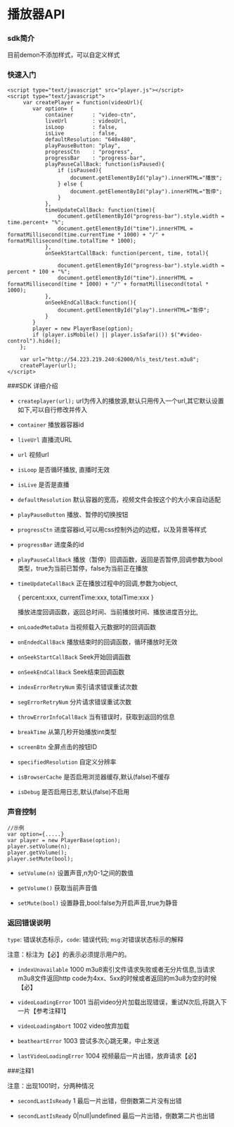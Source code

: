 # 播放器API

### sdk简介

目前demon不添加样式，可以自定义样式

### 快速入门
	<script type="text/javascript" src="player.js"></script>
	<script type="text/javascript">
		 var createPlayer = function(videoUrl){
	        var option= {
	            container      : "video-ctn",
	            liveUrl        : videoUrl,
	            isLoop         : false,
	            isLive         : false,
	            defaultResolution: "640x480",
	            playPauseButton: "play",
	            progressCtn    : "progress",
	            progressBar    : "progress-bar",
	            playPauseCallBack: function(isPaused){
	                if (isPaused){
	                    document.getElementById("play").innerHTML="播放";
	                } else {
	                    document.getElementById("play").innerHTML="暂停";
	                }
	            },
	            timeUpdateCallBack: function(time){
	                document.getElementById("progress-bar").style.width = time.percent+ "%";
	                document.getElementById("time").innerHTML = formatMillisecond(time.currentTime * 1000) + "/" + formatMillisecond(time.totalTime * 1000);
	            },
	            onSeekStartCallBack: function(percent, time, total){
					
	                document.getElementById("progress-bar").style.width = percent * 100 + "%";
	                document.getElementById("time").innerHTML = formatMillisecond(time * 1000) + "/" + formatMillisecond(total * 1000);
	            },
				onSeekEndCallBack:function(){
					document.getElementById("play").innerHTML="暂停";
				}
	        }
	        player = new PlayerBase(option);
	        if (player.isMobile() || player.isSafari()) $("#video-control").hide();
	    };
	
		var url="http://54.223.219.240:62000/hls_test/test.m3u8";
		createPlayer(url);
	</script>

###SDK 详细介绍

- `createplayer(url);` url为传入的播放源,默认只用传入一个url,其它默认设置如下,可以自行修改并传入

- `container` 播放器容器id

- `liveUrl` 直播流URL

- `url` 视频url

- `isLoop` 是否循环播放, 直播时无效

- `isLive` 是否是直播

- `defaultResolution` 默认容器的宽高，视频文件会按这个的大小来自动适配

- `playPauseButton` 播放、暂停的切换按钮

- `progressCtn` 进度容器id,可以用css控制外边的边框，以及背景等样式

- `progressBar` 进度条的id

- `playPauseCallBack` 播放（暂停）回调函数，返回是否暂停,回调参数为bool类型，true为当前已暂停，false为当前正在播放

- `timeUpdateCallBack` 正在播放过程中的回调,参数为object,

	{
		percent:xxx,
		currentTime:xxx,
		totalTime:xxx
	}

	播放进度回调函数，返回总时间、当前播放时间、播放进度百分比,

- `onLoadedMetaData` 当视频载入元数据时的回调函数

- `onEndedCallBack` 播放结束时的回调函数，循环播放时无效

- `onSeekStartCallBack` Seek开始回调函数

- `onSeekEndCallBack` Seek结束回调函数

- `indexErrorRetryNum` 索引请求错误重试次数

- `segErrorRetryNum` 分片请求错误重试次数

- `throwErrorInfoCallBack`  当有错误时，获取到返回的信息

- `breakTime`  从第几秒开始播放int类型

- `screenBtn`  全屏点击的按钮ID

- `specifiedResolution`  自定义分辨率

- `isBrowserCache`  是否启用浏览器缓存,默认(false)不缓存

- `isDebug`  是否启用日志,默认(false)不启用

### 声音控制

	//示例
	var option={.....}
    var player = new PlayerBase(option);
	player.setVolume(n);
	player.getVolume();
	player.setMute(bool);

- `setVolume(n)` 设置声音,n为0-1之间的数值

- `getVolume()` 获取当前声音值

- `setMute(bool)` 设置静音,bool:false为开启声音,true为静音

### 返回错误说明
 
`type`: 错误状态标示，`code`: 错误代码; `msg`:对错误状态标示的解释

注意：标注为【必】的表示必须提示用户的。

- `indexUnavailable` 1000 m3u8索引文件请求失败或者无分片信息,当请求m3u8文件返回http code为4xx、5xx的时候或者返回的m3u8为空的时候【必】

- `videoLoadingError` 1001 当前video分片加载出现错误，重试N次后,将跳入下一片【参考注释1】

- `videoLoadingAbort` 1002 video放弃加载

- `beatheartError` 1003 尝试多次心跳无果，中止发送

- `lastVideoLoadingError` 1004 视频最后一片出错，放弃请求【必】

###注释1

注意：出现1001时，分两种情况

- `secondLastIsReady` 1 最后一片出错，但倒数第二片没有出错

- `secondLastIsReady` 0|null|undefined 最后一片出错，倒数第二片也出错
 